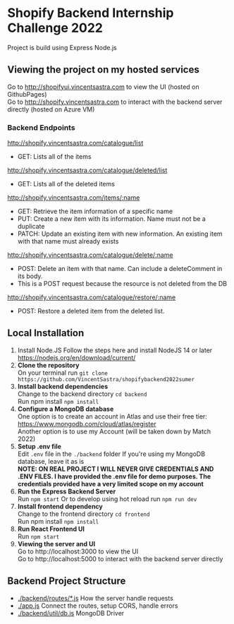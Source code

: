 # Shopify Backend Internship Challenge 2022
Project is build using Express Node.js

## Viewing the project on my hosted services
Go to http://shopifyui.vincentsastra.com to view the UI (hosted on GithubPages)  
Go to http://shopify.vincentsastra.com to interact with the backend server directly (hosted on Azure VM)

### Backend Endpoints
http://shopify.vincentsastra.com/catalogue/list  
* GET: Lists all of the items  

http://shopify.vincentsastra.com/catalogue/deleted/list  
* GET: Lists all of the deleted items  

http://shopify.vincentsastra.com/items/:name  
* GET: Retrieve the item information of a specific name  
* PUT: Create a new item with its information. Name must not be a duplicate
* PATCH: Update an existing item with new information. An existing item with that name must already exists  

http://shopify.vincentsastra.com/catalogue/delete/:name
* POST: Delete an item with that name. Can include a deleteComment in its body.
* This is a POST request because the resource is not deleted from the DB

http://shopify.vincentsastra.com/catalogue/restore/:name
* POST: Restore a deleted item from the deleted list.  

## Local Installation
1. Install Node.JS
Follow the steps here and install NodeJS 14 or later
https://nodejs.org/en/download/current/
2. **Clone the repository**  
On your terminal run ```git clone https://github.com/VincentSastra/shopifybackend2022sumer```
3. **Install backend dependencies**  
Change to the backend directory ```cd backend```  
Run npm install ```npm install```
4. **Configure a MongoDB database**  
One option is to create an account in Atlas and use their free tier: https://www.mongodb.com/cloud/atlas/register  
Another option is to use my Account (will be taken down by Match 2022)
5. **Setup .env file**  
Edit `.env` file in the `./backend` folder
If you're using my MongoDB database, leave it as is  
**NOTE: ON REAL PROJECT I WILL NEVER GIVE CREDENTIALS AND .ENV FILES. I have provided the .env file for demo purposes. The credentials provided have a very limited scope on my account**
6. **Run the Express Backend Server**  
Run ```npm start```
Or to develop using hot reload run ```npm run dev```  
7. **Install frontend dependency**  
Change to the frontend directory ```cd frontend```  
Run npm install ```npm install```
8. **Run React Frontend UI**  
Run ```npm start```   
9. **Viewing the server and UI**  
Go to http://localhost:3000 to view the UI  
Go to http://localhost:5000 to interact with the backend server directly

## Backend Project Structure
* [./backend/routes/*.js](https://github.com/VincentSastra/shopifybackend2022sumer/tree/master/backend/routes) How the server handle requests
* [./app.js](https://github.com/VincentSastra/shopifybackend2022sumer/blob/master/backend/app.js) Connect the routes, setup CORS, handle errors
* [./backend/util/db.js](https://github.com/VincentSastra/shopifybackend2022sumer/blob/master/backend/util/db.js) MongoDB Driver